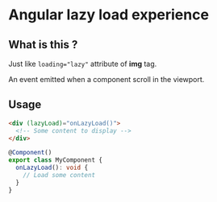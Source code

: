 # Angular lazy load experience

## What is this ?

Just like `loading="lazy"` attribute of **img** tag.

An event emitted when a component scroll in the viewport.

## Usage

```html
<div (lazyLoad)="onLazyLoad()">
  <!-- Some content to display -->
</div>
```

```ts
@Component()
export class MyComponent {
  onLazyLoad(): void {
    // Load some content
  }
}
```
